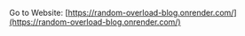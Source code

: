 Go to Website: [https://random-overload-blog.onrender.com/](https://random-overload-blog.onrender.com/)
